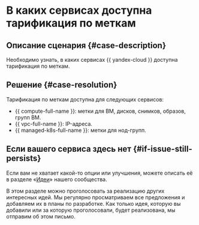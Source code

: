 # В каких сервисах доступна тарификация по меткам 


## Описание сценария {#case-description}

Необходимо узнать, в каких сервисах {{ yandex-cloud }} доступна тарификация по меткам.

## Решение {#case-resolution}

Тарификация по меткам доступна для следующих сервисов:

* {{ compute-full-name }}: метки для ВМ, дисков, снимков, образов, групп ВМ.
* {{ vpc-full-name }}: IP-адреса.
* {{ managed-k8s-full-name }}: метки для нод-групп.

## Если вашего сервиса здесь нет {#if-issue-still-persists}

Если вам не хватает какой-то опции или улучшения, можете описать её в разделе «[Идеи](https://cloud.yandex.ru/features)» нашего сообщества.

В этом разделе можно проголосовать за реализацию других интересных идей. Мы регулярно просматриваем все предложения и добавляем их в планы по разработке. Как только идея, которую вы добавили или за которую проголосовали, будет реализована, мы отправим об этом письмо.

